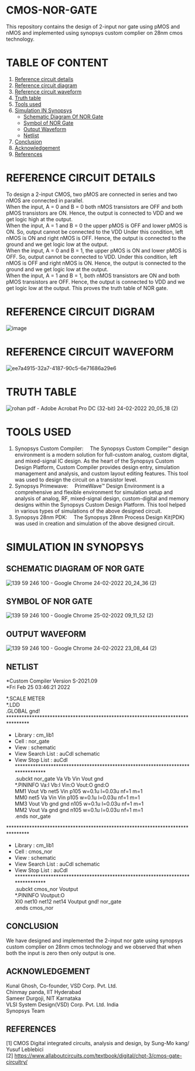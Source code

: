 # CMOS-NOR-GATE
This repository contains the design of 2-input nor gate using pMOS and nMOS and implemented using synopsys custom complier on 28nm cmos technology.
# TABLE OF CONTENT

1. [Reference circuit details](https://github.com/rohanaditya411/CMOS-NOR-GATE/blob/main/README.md#reference-circuit-details)</br>
2. [Reference circuit diagram](https://github.com/rohanaditya411/CMOS-NOR-GATE/blob/main/README.md#reference-circuit-digram)</br>
3. [Reference circuit waveform]()</br>
4. [Truth table]()</br>
5. [Tools used]()</br>
6. [Simulation IN Synopsys]()</br>
   -  [Schematic Diagram Of NOR Gate]()</br>
   - [Symbol of NOR Gate]()</br>
   - [Output Waveform]()</br>
   - [Netlist]()</br>
7. [Conclusion]()</br>
8. [Acknowledgement]()</br>
9. [References]()</br>
# REFERENCE CIRCUIT DETAILS

To design a 2-input CMOS, two pMOS are connected in series and two
nMOS are connected in parallel.</br>
When the input, A = 0 and B = 0 both nMOS transistors are OFF and
both pMOS transistors are ON. Hence, the output is
connected to VDD and we get logic high at the output.</br>
 When the input, A = 1 and B = 0 the upper pMOS is OFF and lower
pMOS is ON. So, output cannot be connected to the VDD
Under this condition, left nMOS is ON and right nMOS is
OFF. Hence, the output is connected to the ground and we
get logic low at the output.</br>
When the input, A = 0 and B = 1, the upper pMOS is ON and lower
pMOS is OFF. So, output cannot be connected to VDD. Under
this condition, left nMOS is OFF and right nMOS is ON.
Hence, the output is connected to the ground and we get
logic low at the output.</br>
When the input, A = 1 and B = 1, both nMOS transistors are ON and
both pMOS transistors are OFF. Hence, the output is
connected to VDD and we get logic low at the output. This
proves the truth table of NOR gate.</br> 

# REFERENCE CIRCUIT DIGRAM

![image](https://user-images.githubusercontent.com/100359672/155544322-f8d1c05b-d9ce-4145-8b5f-02988efcc8a7.png)


# REFERENCE CIRCUIT WAVEFORM
![ee7a4915-32a7-4187-90c5-6e71686a29e6](https://user-images.githubusercontent.com/100359672/155647645-84865a5a-7788-40b9-a1c8-487119d7a5ec.jpg)

# TRUTH TABLE

![rohan pdf - Adobe Acrobat Pro DC (32-bit) 24-02-2022 20_05_18 (2)](https://user-images.githubusercontent.com/100359672/155544981-ee5535a9-67af-4a46-a8d5-287a546da467.png)

# TOOLS USED
1. Synopsys Custom Compiler:  The Synopsys Custom Compiler™ design environment is a modern solution for full-custom analog, custom digital, and mixed-signal IC design. As the heart of the Synopsys Custom Design Platform, Custom Compiler provides design entry, simulation management and analysis, and custom layout editing features. This tool was used to design the circuit on a transistor level.</br>
2. Synopsys Primewave:  PrimeWave™ Design Environment is a comprehensive and flexible environment for simulation setup and analysis of analog, RF, mixed-signal design, custom-digital and memory designs within the Synopsys Custom Design Platform. This tool helped in various types of simulations of the above designed circuit.</br>
3. Synopsys 28nm PDK:  The Synopsys 28nm Process Design Kit(PDK) was used in creation and simulation of the above designed circuit.</br>

# SIMULATION IN SYNOPSYS

## SCHEMATIC DIAGRAM OF NOR GATE

![139 59 246 100 - Google Chrome 24-02-2022 20_24_36 (2)](https://user-images.githubusercontent.com/100359672/155564256-b61fe868-4250-4d21-89ca-4414d22f1472.png)

## SYMBOL OF NOR GATE
![139 59 246 100 - Google Chrome 25-02-2022 09_11_52 (2)](https://user-images.githubusercontent.com/100359672/155649522-63d1646c-3545-466d-a11d-5222c116f256.png)

## OUTPUT WAVEFORM
![139 59 246 100 - Google Chrome 24-02-2022 23_08_44 (2)](https://user-images.githubusercontent.com/100359672/155649757-5d131e44-5566-404e-9a41-a2b3e4b188ef.png)

## NETLIST
*Custom Compiler Version S-2021.09</br>
*Fri Feb 25 03:46:21 2022</br>

*.SCALE METER</br>
*.LDD</br>
.GLOBAL gnd!</br>
********************************************************************************</br>
* Library          : cm_lib1</br>
* Cell             : nor_gate</br>
* View             : schematic</br>
* View Search List : auCdl schematic</br>
* View Stop List   : auCdl</br>
********************************************************************************</br>
.subckt nor_gate Va Vb Vin Vout gnd</br>
*.PININFO Va:I Vb:I Vin:O Vout:O gnd:O</br>
MM1 Vout Vb net5 Vin p105 w=0.1u l=0.03u nf=1 m=1</br>
MM0 net5 Va Vin Vin p105 w=0.1u l=0.03u nf=1 m=1</br>
MM3 Vout Vb gnd gnd n105 w=0.1u l=0.03u nf=1 m=1</br>
MM2 Vout Va gnd gnd n105 w=0.1u l=0.03u nf=1 m=1</br>
.ends nor_gate</br>

********************************************************************************</br>
* Library          : cm_lib1</br>
* Cell             : cmos_nor</br>
* View             : schematic</br>
* View Search List : auCdl schematic</br>
* View Stop List   : auCdl</br>
********************************************************************************</br>
.subckt cmos_nor Voutput</br>
*.PININFO Voutput:O</br>
XI0 net10 net12 net14 Voutput gnd! nor_gate</br>
.ends cmos_nor</br>
## CONCLUSION
We have designed and implemented the 2-input nor gate using synopsys custom complier on 28nm cmos technology and we observed that when both the input is zero then only output is one.
## ACKNOWLEDGEMENT
Kunal Ghosh, Co-founder, VSD Corp. Pvt. Ltd. </br>
Chinmay panda, IIT Hyderabad </br>
Sameer Durgoji, NIT Karnataka </br>
VLSI System Design(VSD) Corp. Pvt. Ltd. India  </br>
Synopsys Team </br>
## REFERENCES
[1] CMOS Digital integrated circuits, analysis and design, by
Sung-Mo kang/ Yusuf Leblebici</br>
[2] https://www.allaboutcircuits.com/textbook/digital/chpt-3/cmos-gate-circuitry/





